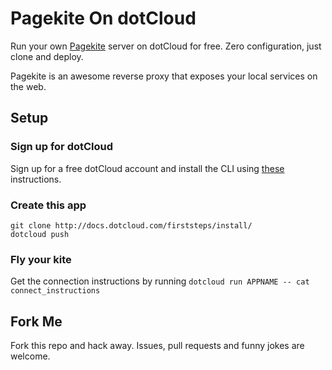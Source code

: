 # Pagekite On dotCloud

Run your own [Pagekite](http://pagekite.net/) server on dotCloud for free. Zero configuration, just clone and deploy.

Pagekite is an awesome reverse proxy that exposes your local services on the web. 

## Setup

### Sign up for dotCloud

Sign up for a free dotCloud account and install the CLI using [these](http://docs.dotcloud.com/firststeps/install/) instructions.

### Create this app

    git clone http://docs.dotcloud.com/firststeps/install/
    dotcloud push

### Fly your kite

Get the connection instructions by running `dotcloud run APPNAME -- cat connect_instructions`

## Fork Me

Fork this repo and hack away. Issues, pull requests and funny jokes are welcome.
